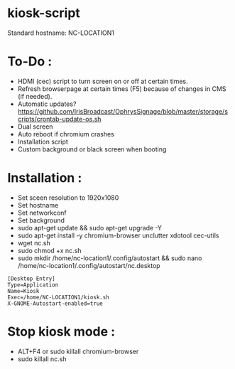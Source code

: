 # kiosk-script
Standard hostname: NC-LOCATION1

# To-Do :
- HDMI (cec) script to turn screen on or off at certain times.
- Refresh browserpage at certain times (F5) because of changes in CMS (if needed).
- Automatic updates? https://github.com/IrisBroadcast/OphrysSignage/blob/master/storage/scripts/crontab-update-os.sh
- Dual screen 
- Auto reboot if chromium crashes
- Installation script
- Custom background or black screen when booting

# Installation :
- Set sceen resolution to 1920x1080
- Set hostname
- Set networkconf
- Set background
- sudo apt-get update && sudo apt-get upgrade -Y
- sudo apt-get install -y chromium-browser unclutter xdotool cec-utils
- wget nc.sh
- sudo chmod +x nc.sh
- sudo mkdir /home/nc-location1/.config/autostart && sudo nano /home/nc-location1/.config/autostart/nc.desktop
```
[Desktop Entry]
Type=Application
Name=Kiosk
Exec=/home/NC-LOCATION1/kiosk.sh
X-GNOME-Autostart-enabled=true
```

# Stop kiosk mode :
- ALT+F4 or sudo killall chromium-browser
- sudo killall nc.sh

